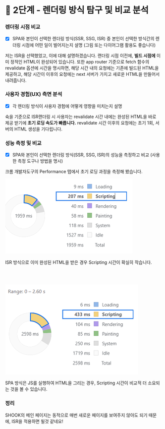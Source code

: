 # 🎯 2단계 - 렌더링 방식 탐구 및 비교 분석

### 렌더링 시점 비교

- [x] SPA와 본인이 선택한 렌더링 방식(SSR, SSG, ISR) 중 본인이 선택한 방식간의 렌더링 시점에 어떤 일이 벌어지는지 설명 (그림 또는 다이어그램 활용도 좋습니다)

저는 ISR을 선택했었고, 이에 대해 설명하겠습니다.
랜더링 시점 이전에, **빌드 시점에** 이미 정적인 HTML이 완성되어 있습니다.
또한 app router 기준으로 fetch 함수의 revalidate 옵션에 시간을 명시하면,
해당 시간 내의 요청에는 기존에 빌드된 HTML을 제공하고,
해당 시간이 이후의 요청에는 next 서버가 가지고 새로운 HTML을 만들어서 내려줍니다.

### 사용자 경험(UX) 측면 분석

- [x] 각 렌더링 방식이 사용자 경험에 어떻게 영향을 미치는지 설명

슉을 기준으로 ISR랜더링 시 사용자는 revalidate 시간 내에는 완성된 HTML을 바로 제공 받기에 **초기 로딩 속도가 빠릅니다.**
revalidate 시간 이후의 요청에는 초기 1회, 서버의 HTML 생성을 기다립니다.

### 성능 측정 및 비교

- [x] SPA와 본인이 선택한 렌더링 방식(SSR, SSG, ISR)의 성능을 측정하고 비교 (사용한 측정 도구나 방법을 명시)

크롬 개발자도구의 Performance 탭에서 초기 로딩 과정을 측정해 봤습니다.

![Alt text](image.png)

ISR 방식으로 이미 완성된 HTML을 받은 경우 Scripting 시간이 확실히 작습니다.

<br>
<br>

![Alt text](image-1.png)

SPA 방식은 JS를 실행하여 HTML을 그리는 경우, Scripting 시간이 비교적 더 소요되는 것을 볼 수 있습니다.

### 정리

SHOOK의 메인 페이지는
동적으로 매번 새로운 페이지를 보여주지 않아도 되기 때문에, ISR을 적용하면 될것 같네요!
